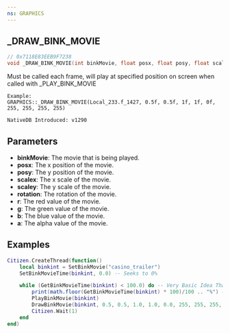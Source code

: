 ```yaml
---
ns: GRAPHICS
---
```

## _DRAW_BINK_MOVIE

```c
// 0x7118E83EEB9F7238
void _DRAW_BINK_MOVIE(int binkMovie, float posx, float posy, float scalex, float scaley, float rotation, int r, int g, int b, int a);
```

Must be called each frame, will play at specified position on screen when called with _PLAY_BINK_MOVIE

```
Example:
GRAPHICS::_DRAW_BINK_MOVIE(Local_233.f_1427, 0.5f, 0.5f, 1f, 1f, 0f, 255, 255, 255, 255)

NativeDB Introduced: v1290
```

## Parameters
* **binkMovie**: The movie that is being played.
* **posx**: The x position of the movie.
* **posy**: The y position of the movie.
* **scalex**: The x scale of the movie.
* **scaley**: The y scale of the movie.
* **rotation**: The rotation of the movie.
* **r**: The red value of the movie.
* **g**: The green value of the movie.
* **b**: The blue value of the movie.
* **a**: The alpha value of the movie.

## Examples
```lua
Citizen.CreateThread(function()
    local binkint = SetBinkMovie("casino_trailer")
    SetBinkMovieTime(binkint, 0.0) -- Seeks to 0%

    while (GetBinkMovieTime(binkint) < 100.0) do -- Very Basic Idea That Works?
        print(math.floor(GetBinkMovieTime(binkint) * 100)/100 .. "%") -- Prints current playtime (as percentage).
        PlayBinkMovie(binkint)
        DrawBinkMovie(binkint, 0.5, 0.5, 1.0, 1.0, 0.0, 255, 255, 255, 255) -- This example draws and plays in Fullscreen and in the center (no matter the resolution).
        Citizen.Wait(1)
    end
end)
```